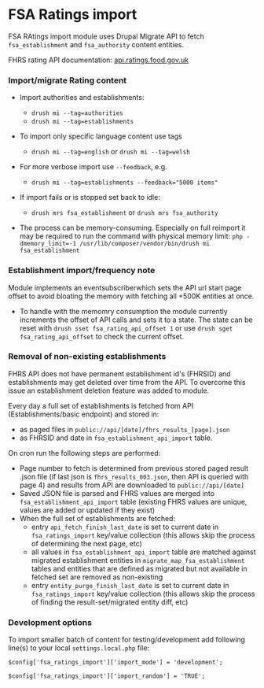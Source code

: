 FSA Ratings import
=======

FSA RAtings import module uses Drupal Migrate API to fetch `fsa_establishment` and `fsa_authority` content entities.

FHRS rating API documentation: [api.ratings.food.gov.uk](http://api.ratings.food.gov.uk) 

### Import/migrate Rating content

* Import authorities and establishments:
  * `drush mi --tag=authorities`
  * `drush mi --tag=establishments`
* To import only specific language content use tags
  * `drush mi --tag=english` or `drush mi --tag=welsh`

* For more verbose import use `--feedback`, e.g.
  * `drush mi --tag=establishments --feedback="5000 items"`

* If import fails or is stopped set back to idle:
  * `drush mrs fsa_establishment` or `drush mrs fsa_authority`

* The process can be memory-consuming. Especially on full reimport it may be required to run the command with physical memory limit: `php -dmemory_limit=-1 /usr/lib/composer/vendor/bin/drush mi fsa_establishment`

### Establishment import/frequency note
Module implements an eventsubscriberwhich sets the API url start page offset
 to avoid bloating the memory with fetching all +500K entities at once.
 
* To handle with the memomry consumption the module currently increments the offset of API calls and sets it to a state.
 The state can be reset with `drush sset fsa_rating_api_offset 1` or use `drush sget fsa_rating_api_offset` to check the 
 current offset. 

### Removal of non-existing establishments

FHRS API does not have permanent establishment id's (FHRSID) and establishments 
may get deleted over time from the API. To overcome this issue an establishment 
deletion feature was added to module.

Every day a full set of establishments is fetched from API (Establishments/basic
endpoint) and stored in:
 * as paged files in `public://api/[date]/fhrs_results_[page].json`
 * as FHRSID and date in `fsa_establishment_api_import` table.
 
On cron run the following steps are performed:
* Page number to fetch is determined from previous stored paged result .json 
file (if last json is `fhrs_results_003.json`, then API is queried with page 4) 
and results from API are downloaded to `public://api/[date]`
* Saved JSON file is parsed and FHRS values are merged into 
`fsa_establishment_api_import` table (existing FHRS values are unique, values 
are added or updated if they exist)
* When the full set of establishments are fetched:
  * entry `api_fetch_finish_last_date` is set to current date in 
  `fsa_ratings_import` key/value collection (this allows skip the process of 
  determining the next page, etc)
  * all values in `fsa_establishment_api_import` table are matched against 
  migrated establishment entities in `migrate_map_fsa_establishment` tables and 
  entities that are defined as migrated but not available in fetched set are 
  removed as non-existing
  * entry `entity_purge_finish_last_date` is set to current date in 
  `fsa_ratings_import` key/value collection (this allows skip the process of 
  finding the result-set/migrated entity diff, etc)

### Development options 

To import smaller batch of content for testing/development add following line(s) to your local `settings.local.php` file:

`$config['fsa_ratings_import']['import_mode'] = 'development';`

`$config['fsa_ratings_import']['import_random'] = 'TRUE';`